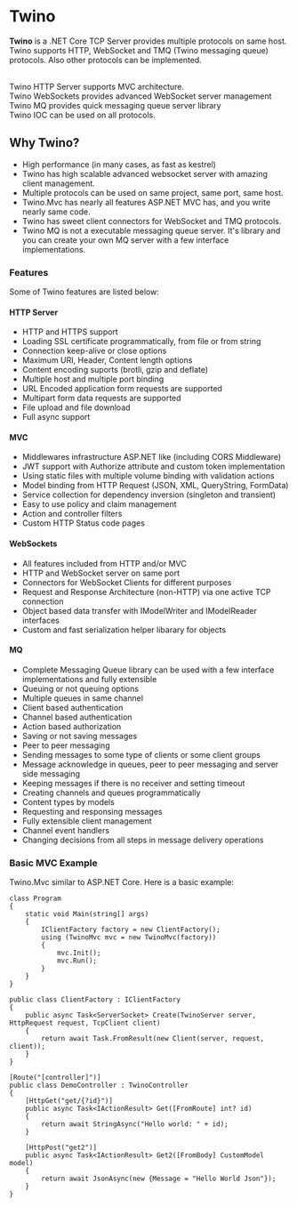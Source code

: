 # Twino

**Twino** is a .NET Core TCP Server provides multiple protocols on same host.<br>
Twino supports HTTP, WebSocket and TMQ (Twino messaging queue) protocols. Also other protocols can be implemented.<br><br>

Twino HTTP Server supports MVC architecture.<br>
Twino WebSockets provides advanced WebSocket server management<br>
Twino MQ provides quick messaging queue server library<br>
Twino IOC can be used on all protocols.

## Why Twino?

- High performance (in many cases, as fast as kestrel)
- Twino has high scalable advanced websocket server with amazing client management.
- Multiple protocols can be used on same project, same port, same host.
- Twino.Mvc has nearly all features ASP.NET MVC has, and you write nearly same code.
- Twino has sweet client connectors for WebSocket and TMQ protocols.
- Twino MQ is not a executable messaging queue server. It's library and you can create your own MQ server with a few interface implementations.

### Features

Some of Twino features are listed below:

#### HTTP Server

- HTTP and HTTPS support
- Loading SSL certificate programmatically, from file or from string
- Connection keep-alive or close options
- Maximum URI, Header, Content length options
- Content encoding suports (brotli, gzip and deflate)
- Multiple host and multiple port binding
- URL Encoded application form requests are supported
- Multipart form data requests are supported
- File upload and file download
- Full async support

#### MVC

- Middlewares infrastructure ASP.NET like (including CORS Middleware)
- JWT support with Authorize attribute and custom token implementation
- Using static files with multiple volume binding with validation actions
- Model binding from HTTP Request (JSON, XML, QueryString, FormData)
- Service collection for dependency inversion (singleton and transient)
- Easy to use policy and claim management
- Action and controller filters
- Custom HTTP Status code pages

#### WebSockets

- All features included from HTTP and/or MVC
- HTTP and WebSocket server on same port
- Connectors for WebSocket Clients for different purposes
- Request and Response Architecture (non-HTTP) via one active TCP connection
- Object based data transfer with IModelWriter and IModelReader interfaces
- Custom and fast serialization helper libarary for objects

#### MQ

- Complete Messaging Queue library can be used with a few interface implementations and fully extensible
- Queuing or not queuing options
- Multiple queues in same channel
- Client based authentication
- Channel based authentication
- Action based authorization
- Saving or not saving messages
- Peer to peer messaging
- Sending messages to some type of clients or some client groups
- Message acknowledge in queues, peer to peer messaging and server side messaging
- Keeping messages if there is no receiver and setting timeout
- Creating channels and queues programmatically
- Content types by models
- Requesting and responsing messages
- Fully extensible client management
- Channel event handlers
- Changing decisions from all steps in message delivery operations

### Basic MVC Example

Twino.Mvc similar to ASP.NET Core. Here is a basic example:

    class Program
    {
        static void Main(string[] args)
        {
            IClientFactory factory = new ClientFactory();
            using (TwinoMvc mvc = new TwinoMvc(factory))
            {
                mvc.Init();
                mvc.Run();
            }
        }
    }
	
    public class ClientFactory : IClientFactory
    {
        public async Task<ServerSocket> Create(TwinoServer server, HttpRequest request, TcpClient client)
        {
            return await Task.FromResult(new Client(server, request, client));
        }
    }
    
    [Route("[controller]")]
    public class DemoController : TwinoController
    {
        [HttpGet("get/{?id}")]
        public async Task<IActionResult> Get([FromRoute] int? id)
        {
            return await StringAsync("Hello world: " + id);
        }

        [HttpPost("get2")]
        public async Task<IActionResult> Get2([FromBody] CustomModel model)
        {
            return await JsonAsync(new {Message = "Hello World Json"});
        }
    }

